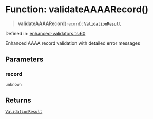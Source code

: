 # Function: validateAAAARecord()

> **validateAAAARecord**(`record`): [`ValidationResult`](../interfaces/ValidationResult.md)

Defined in: [enhanced-validators.ts:60](https://github.com/Nick2bad4u/dnsValidator/blob/main/src/enhanced-validators.ts#L60)

Enhanced AAAA record validation with detailed error messages

## Parameters

### record

`unknown`

## Returns

[`ValidationResult`](../interfaces/ValidationResult.md)
